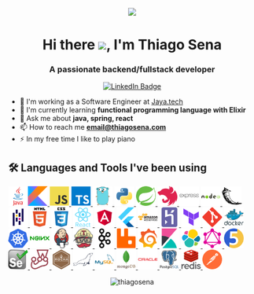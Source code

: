 <p align="center"><img src="https://media3.giphy.com/media/jdPMeyv9rn0hZHh8n9/giphy.gif" width="200"  /></p>

<h1 align="center">Hi there <img src="https://media.giphy.com/media/hvRJCLFzcasrR4ia7z/giphy.gif" width="40">, I'm Thiago Sena</h1>
<h3 align="center">A passionate backend/fullstack developer</h3>
<p align="center">
    <a href="https://www.linkedin.com/in/thiagodev"><img src="https://img.shields.io/badge/LinkedIn-blue?style=for-the-badge&logo=linkedin&logoColor=white" alt="LinkedIn Badge">
    </a>
</p>

- 🔭 I'm working as a Software Engineer at [Jaya.tech](jaya.tech)
- 🌱 I'm currently learning **functional programming language with Elixir**
- 💬 Ask me about **java, spring, react**
- 📫 How to reach me **email@thiagosena.com**
- ⚡ In my free time I like to play piano

## 🛠 Languages and Tools I've been using
<!-- LANGUAGE -->
<!-- java -->
<p>
    <a href="https://www.java.com" target="_blank" rel="noreferrer" title="Java">
        <img align="left" src="assets/java-original.svg" alt="java" width="40"/>
    </a>
    <!-- kotlin -->
    <a href="https://kotlinlang.org" target="_blank" rel="noreferrer" title="Kotlin">
        <img src="assets/kotlinlang-icon.svg" alt="kotlin" width="40" height="40"/>
    </a>
    <!-- javascript -->
    <a href="https://developer.mozilla.org/en-US/docs/Web/JavaScript" target="_blank" rel="noreferrer" title="JavaScript">
        <img src="assets/javascript-original.svg" alt="javascript" width="40" height="40"/>
    </a>
    <!-- typescript -->
    <a href="https://www.typescriptlang.org/" target="_blank" rel="noreferrer" title="TypeScript">
            <img src="assets/typescript-original.svg" alt="typescript" width="40" height="40"/>
    </a>
    <!-- golang -->
    <a href="https://golang.org" target="_blank" rel="noreferrer" title="Golang">
    <img src="assets/go-original.svg" alt="go" width="40" height="40"/>
    </a>
    <!-- python -->
    <a href="https://www.python.org" target="_blank" rel="noreferrer" title="Python">
        <img src="assets/python-original.svg" alt="python" width="40" height="40"/>
    </a>
    <!-- FRAMEWORKS -->
    <!-- spring -->
    <a href="https://spring.io/" target="_blank" rel="noreferrer" title="Spring">
        <img src="assets/springio-icon.svg" alt="spring" width="40" height="40"/>
    </a>
    <!-- nestjs -->
    <a href="https://nestjs.com/" target="_blank" rel="noreferrer" title="Nestjs">
        <img src="assets/nestjs-plain.svg" alt="nestjs" width="40" height="40"/>
    </a>
    <!-- express -->
    <a href="https://expressjs.com" target="_blank" rel="noreferrer" title="Express">
        <img src="assets/express-original-wordmark.svg" alt="express" width="40" height="40"/>
    </a>
    <!-- nodejs -->
    <a href="https://nodejs.org" target="_blank" rel="noreferrer" title="Nodejs">
        <img src="assets/nodejs-original-wordmark.svg" alt="nodejs" width="40" height="40"/>
    </a>
    <!-- PYTHON -->
    <!-- flask -->
    <a href="https://flask.palletsprojects.com/" target="_blank" rel="noreferrer" title="Flask">
        <img src="assets/pocoo_flask-icon.svg" alt="flask" width="40" height="40"/>
    </a>
    <!-- pandas -->
    <a href="https://pandas.pydata.org/" target="_blank" rel="noreferrer" title="Pandas">
        <img src="assets/pandas-original.svg" alt="pandas" width="40" height="40"/>
    </a>
    <!-- FRONTEND -->
    <!-- html5 -->
    <a href="https://www.w3.org/html/" target="_blank" rel="noreferrer" title="HTML 5">
        <img src="assets/html5-original-wordmark.svg" alt="html5" width="40" height="40"/>
    </a>
    <!-- css -->
    <a href="https://www.w3schools.com/css/" target="_blank" rel="noreferrer" title="CSS 3">
        <img src="assets/css3-original-wordmark.svg" alt="css3" width="40" height="40"/>
    </a>
    <!-- react -->
    <a href="https://reactjs.org/" target="_blank" rel="noreferrer" title="React">
        <img src="assets/react-original-wordmark.svg" alt="react" width="40" height="40"/>
    </a>
    <!-- Angular -->
    <a href="https://angular.io" target="_blank" rel="noreferrer" title="Angular"> 
        <img src="assets/angular.svg" alt="angular" width="40" height="40"/> 
    </a>
    <!-- flutter -->
    <a href="https://flutter.dev" target="_blank" rel="noreferrer" title="Flutter">
        <img src="assets/flutterio-icon.svg" alt="flutter" width="40" height="40"/>
    </a>
    <!-- INFRA -->
    <!-- AWS -->
    <a href="https://aws.amazon.com" target="_blank" rel="noreferrer" title="AWS"> 
        <img src="assets/amazonwebservices-original-wordmark.svg" alt="aws" width="40" height="40"/> 
    </a>
    <!-- heroku -->
    <a href="https://heroku.com" target="_blank" rel="noreferrer" title="Heroku">
        <img src="assets/heroku-icon.svg" alt="heroku" width="40" height="40"/>
    </a>
    <!-- terraform -->
    <a href="https://www.terraform.io" target="_blank" rel="noreferrer" title="Terraform">
        <img src="assets/terraform.svg" alt="terraform" width="40" height="40"/>
    </a>
    <!-- git -->
    <a href="https://git-scm.com/" target="_blank" rel="noreferrer" title="Git">
        <img src="assets/git-scm-icon.svg" alt="git" width="40" height="40"/>
    </a>
    <!-- docker -->
    <a href="https://www.docker.com/" target="_blank" rel="noreferrer" title="Docker">
        <img src="assets/docker-original-wordmark.svg" alt="docker" width="40" height="40"/>
    </a>
    <!-- kubernetes -->
    <a href="https://kubernetes.io" target="_blank" rel="noreferrer" title="Kubernetes">
        <img src="assets/kubernetes-icon.svg" alt="kubernetes" width="40" height="40"/>
    </a>
    <!-- nginx -->
    <a href="https://www.nginx.com" target="_blank" rel="noreferrer" title="Nginx">
        <img src="assets/nginx-original.svg" alt="nginx" width="40" height="40"/>
    </a>
    <!-- jenkins -->
    <a href="https://www.jenkins.io" target="_blank" rel="noreferrer" title="Jenkins">
        <img src="assets/jenkins-icon.svg" alt="jenkins" width="40" height="40"/>
    </a>
    <!-- travis -->
    <a href="https://travis-ci.org" target="_blank" rel="noreferrer" title="TravisCI">
        <img src="assets/travis-ci-icon.svg" alt="travisci" width="40" height="40"/>
    </a>
    <!-- MESSAGE BROKER -->
    <!-- kafka -->
    <a href="https://kafka.apache.org/" target="_blank" rel="noreferrer" title="Kafka">
        <img src="assets/apache_kafka-icon.svg" alt="kafka" width="40" height="40"/>
    </a>
    <!-- rabbitmq -->
    <a href="https://www.rabbitmq.com" target="_blank" rel="noreferrer" title="RabbitMQ">
        <img src="assets/rabbitmq-icon.svg" alt="rabbitmq" width="40" height="40"/>
    </a>
    <!-- OBSERVABILITY -->
    <!-- grafana -->
    <a href="https://grafana.com" target="_blank" rel="noreferrer" title="Grafana">
        <img src="assets/grafana-icon.svg" alt="grafana" width="40" height="40"/>
    </a>
    <!-- kibana -->
    <a href="https://www.elastic.co/kibana" target="_blank" rel="noreferrer" title="Kibana">
        <img src="assets/elasticco_kibana-icon.svg" alt="kibana" width="40" height="40"/>
    </a>
    <!-- elastic -->
    <a href="https://www.elastic.co" target="_blank" rel="noreferrer" title="Elasticsearch"> 
        <img src="assets/elastic-icon.svg" alt="elasticsearch" width="40" height="40"/>
    </a>
    <!-- Communications -->
    <!-- graphql -->
    <a href="https://graphql.org" target="_blank" rel="noreferrer" title="GraphQL">
        <img src="assets/graphql-icon.svg" alt="graphql" width="40" height="40"/>
    </a>
    <!-- ##### TESTS ##### -->
    <!-- junit -->
    <a href="https://junit.org/junit5/" target="_blank" rel="noreferrer" title="JUnit">
        <img src="assets/junit5.png" alt="junit" width="40" height="40"/>
    </a>
    <!-- selenium -->
    <a href="https://www.selenium.dev" target="_blank" rel="noreferrer" title="Selenium">
        <img src="assets/selenium-logo.svg" alt="selenium" width="40" height="40"/>
    </a>
    <!-- jestjs -->
    <a href="https://jestjs.io" target="_blank" rel="noreferrer" title="Jest">
        <img src="assets/jestjsio-icon.svg" alt="jest" width="40" height="40"/>
    </a>
    <!-- mochajs -->
    <a href="https://mochajs.org" target="_blank" rel="noreferrer" title="Mocha">
        <img src="assets/mochajs-icon.svg" alt="mocha" width="40" height="40"/>
    </a>
    <!-- ####### DATABASES -->
    <!-- mariadb -->
    <a href="https://mariadb.org/" target="_blank" rel="noreferrer" title="MariaDB">
        <img src="assets/mariadb-icon.svg" alt="mariadb" width="40" height="40"/>
    </a>
    <!-- mysql -->
    <a href="https://www.mysql.com/" target="_blank" rel="noreferrer" title="MySQL">
        <img src="assets/mysql-original-wordmark.svg" alt="mysql" width="40" height="40"/>
    </a>
    <!-- mongodb -->
    <a href="https://www.mongodb.com/" target="_blank" rel="noreferrer" title="MongoDB">
        <img src="assets/mongodb-original-wordmark.svg" alt="mongodb" width="40" height="40"/>
    </a>
    <!-- oracle -->
    <a href="https://www.oracle.com/" target="_blank" rel="noreferrer" title="Oracle">
        <img src="assets/oracle-original.svg" alt="oracle" width="40" height="40"/>
    </a>
    <!-- postgres -->
    <a href="https://www.postgresql.org" target="_blank" rel="noreferrer" title="PostgreSQL">
        <img src="assets/postgresql-original-wordmark.svg" alt="postgresql" width="40" height="40"/>
    </a>
    <!-- redis -->
    <a href="https://redis.io" target="_blank" rel="noreferrer" title="Redis">
        <img src="assets/redis-original-wordmark.svg" alt="redis" width="40" height="40"/>
    </a>
    <!-- TOOLS -->
    <!-- postman -->
    <a href="https://postman.com" target="_blank" rel="noreferrer" title="Postman">
        <img src="assets/getpostman-icon.svg" alt="postman" width="40" height="40"/>
    </a>
</p>

<p align="center">
    <img src="https://github-readme-stats.vercel.app/api/top-langs?username=thiagosena&show_icons=true&locale=en&layout=compact" alt="thiagosena" />
</p>
